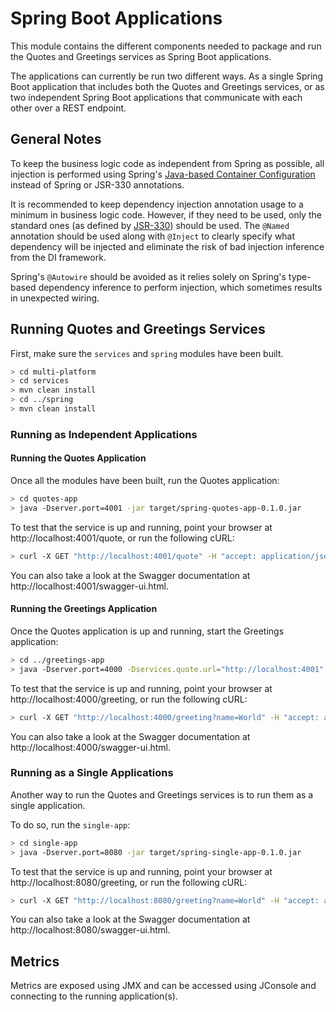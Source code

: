 # Spring Boot Applications

This module contains the different components needed to package and run the Quotes and Greetings
services as Spring Boot applications.

The applications can currently be run two different ways. As a single Spring Boot application that
includes both the Quotes and Greetings services, or as two independent Spring Boot applications
that communicate with each other over a REST endpoint.

## General Notes

To keep the business logic code as independent from Spring as possible, all injection is performed
using Spring's [Java-based Container Configuration](https://docs.spring.io/spring-framework/docs/current/spring-framework-reference/core.html#beans-java)
instead of Spring or JSR-330 annotations.

It is recommended to keep dependency injection annotation usage to a minimum in business logic code.
However, if they need to be used, only the standard ones (as defined by
[JSR-330](https://docs.spring.io/spring/docs/5.0.9.RELEASE/spring-framework-reference/core.html#beans-standard-annotations))
should be used. The `@Named` annotation should be used along with `@Inject` to clearly specify what
dependency will be injected and eliminate the risk of bad injection inference from the DI framework.

Spring's `@Autowire` should be avoided as it relies solely on Spring's type-based dependency
inference to perform injection, which sometimes results in unexpected wiring.

## Running Quotes and Greetings Services

First, make sure the `services` and `spring` modules have been built.

```bash
> cd multi-platform
> cd services
> mvn clean install
> cd ../spring
> mvn clean install
```

### Running as Independent Applications

#### Running the Quotes Application

Once all the modules have been built, run the Quotes application:

```bash
> cd quotes-app
> java -Dserver.port=4001 -jar target/spring-quotes-app-0.1.0.jar
```

To test that the service is up and running, point your browser at http://localhost:4001/quote, or
run the following cURL:

```bash
> curl -X GET "http://localhost:4001/quote" -H "accept: application/json"
```

You can also take a look at the Swagger documentation at http://localhost:4001/swagger-ui.html.

#### Running the Greetings Application

Once the Quotes application is up and running, start the Greetings application:

```bash
> cd ../greetings-app
> java -Dserver.port=4000 -Dservices.quote.url="http://localhost:4001" -jar target/spring-greetings-app-0.1.0.jar
```

To test that the service is up and running, point your browser at http://localhost:4000/greeting, or
run the following cURL:

```bash
> curl -X GET "http://localhost:4000/greeting?name=World" -H "accept: application/json"
```

You can also take a look at the Swagger documentation at http://localhost:4000/swagger-ui.html.

### Running as a Single Applications

Another way to run the Quotes and Greetings services is to run them as a single application.

To do so, run the `single-app`:

```bash
> cd single-app
> java -Dserver.port=8080 -jar target/spring-single-app-0.1.0.jar
```

To test that the service is up and running, point your browser at http://localhost:8080/greeting, or
run the following cURL:

```bash
> curl -X GET "http://localhost:8080/greeting?name=World" -H "accept: application/json"
```

You can also take a look at the Swagger documentation at http://localhost:8080/swagger-ui.html.

## Metrics

Metrics are exposed using JMX and can be accessed using JConsole and connecting to the
running application(s).
